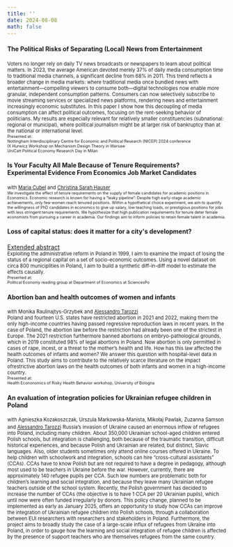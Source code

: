 ```yaml
---
title: ''
date: 2024-08-08
math: false
---
```

#### The Political Risks of Separating (Local) News from Entertainment
<span style="font-size:0.8em;"> Voters no longer rely on daily TV news broadcasts or newspapers to learn about political matters. In 2023, the average American devoted merely 37% of daily media consumption time to traditional media channels, a significant decline from 68% in 2011. This trend reflects a broader change in media markets: where traditional media once bundled news with entertainment—compelling viewers to consume both—digital technologies now enable more granular, independent consumption patterns. Consumers can now selectively subscribe to movie streaming services or specialized news platforms, rendering news and entertainment increasingly economic substitutes. In this paper I show how this decoupling of media consumption can affect political outcomes, focusing on the rent-seeking behavior of politicians. My results are especially relevant for relatively smaller constituencies (subnational: regional or municipal), where political journalism might be at larger risk of bankruptcy than at the national or international level.</span> \
<span style="font-size:0.65em;"> Presented at:\
Nottingham Interdisciplinary Centre for Economic and Political Research (NICEP) 2024 conference<br>IX Hurwicz Workshop on Mechanism Design Theory in Warsaw<br>UniCatt Political Economy Research Day in Milan
</span>

#### Is Your Faculty All Male Because of Tenure Requirements?<br>Experimental Evidence From Economics Job Market Candidates
<span style="font-size:0.8em;"> with [Maria Cubel](https://sites.google.com/site/mariacubel/home) and [Christina Sarah Hauser](https://sites.google.com/view/christinasarahhauser)\
<span style="font-size:0.8em;"> We investigate the effect of tenure requirements on the supply of female candidates for academic positions in Economics. Economic research is known for having a “leaky pipeline”: Despite high early-stage academic achievements, only few women reach tenured positions. Within a hypothetical choice experiment, we aim to quantify the willingness of PhD candidates in economics to give up salary, low teaching loads, or prestigious positions for jobs
with less stringent tenure requirements. We hypothesize that high publication requirements
for tenure deter female economists from pursuing a career in academia. Our findings aim to
inform policies to retain female talent in academia. </span>

#### Loss of capital status: does it matter for a city's development?
[Extended abstract](/uploads/Loss%20of%20capital_Extended%20abstract.pdf)\
<span style="font-size:0.8em;">Exploiting the administrative reform in Poland in 1999, I aim to examine the impact of losing the status of a regional capital on a set of socio-economic outcomes. Using a novel dataset on circa 800 municiplities in Poland, I aim to build a synthetic diff-in-diff model to estimate the effects causally. </span>\
<span style="font-size:0.65em;"> Presented at:\
Political Economy reading group at Department of Economics at SciencesPo </span>

#### Abortion ban and health outcomes of women and infants
<span style="font-size:0.8em;"> with Monika Raulinajtys-Grzybek and [Alessandro Tarozzi](https://sites.google.com/site/alessandrotarozzi/home)\
Poland and fourteen U.S. states have restricted abortion in 2021 and 2022, making them the only high-income countries having passed regressive reproduction laws in recent years. In the case of Poland, the abortion law before the restriction had already been one of the strictest in Europe. The 2021 restriction furthermore banned abortions on embryo-pathological grounds, which in 2019 constituted 98% of legal abortions in Poland. Now abortion is only permitted in cases of rape, incest, or a threat to the mother’s health and life. How has this law affected the health outcomes of infants and women? We answer this question with hospital-level data in Poland. This study aims to contribute to the relatively scarce literature on the impact ofrestrictive abortion laws on the health outcomes of both infants and women in a high-income country. </span>\
<span style="font-size:0.65em;"> Presented at:\
Health Econonomics of Risky Health Behavior workshop, University of Bologna
</span>

#### An evaluation of integration policies for Ukrainian refugee children in Poland
<span style="font-size:0.8em;"> with Agnieszka Kozakoszczak, Urszula Markowska-Manista, Mikołaj Pawlak, Zuzanna Samson and [Alessandro Tarozzi](https://sites.google.com/site/alessandrotarozzi/home)</span>
<span style="font-size:0.8em;">Russia’s invasion of Ukraine caused an enormous inflow of refugees into Poland, including many children. About 350,000 Ukrainian school-aged children entered Polish schools, but integration is challenging, both because of the traumatic transition, difficult historical experiences, and because Polish and Ukrainian are related, but distinct, Slavic languages. Also, older students sometimes only attend online courses offered in Ukraine. To help children with schoolwork and integration, schools can hire “cross-cultural assistants” (CCAs). CCAs have to know Polish but are not required to have a degree in pedagogy, although most used to be teachers in Ukraine before the war. However, currently, there are approximately 140 refugee pupils per CCA. Such low numbers are problematic both for children’s learning and social integration, and because they leave many Ukrainian refugee teachers outside of the school system. Recently, the Polish government has decided to increase the number of CCAs (the objective is to have 1 CCA per 20 Ukrainian pupils), which until now were often funded irregularly by donors. This policy change, planned to be implemented as early as January 2025, offers an opportunity to study how CCAs can improve the integration of Ukrainian refugee children into Polish schools, through a collaboration between EUI researchers with researchers and stakeholders in Poland. Furthermore, the project aims to broadly study the case of a large-scale influx of refugees from Ukraine into Poland, in order to gauge how the learning and social integration of refugee children is affected by the presence of support teachers who are themselves refugees from the same country.</span>